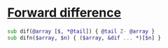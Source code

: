 [1]: https://rosettacode.org/wiki/Forward_difference

# [Forward difference][1]

```raku
sub dif(@array [$, *@tail]) { @tail Z- @array }
sub difn($array, $n) { ($array, &dif ... *)[$n] }
```